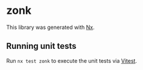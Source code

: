# zonk

This library was generated with [Nx](https://nx.dev).

## Running unit tests

Run `nx test zonk` to execute the unit tests via [Vitest](https://vitest.dev/).
